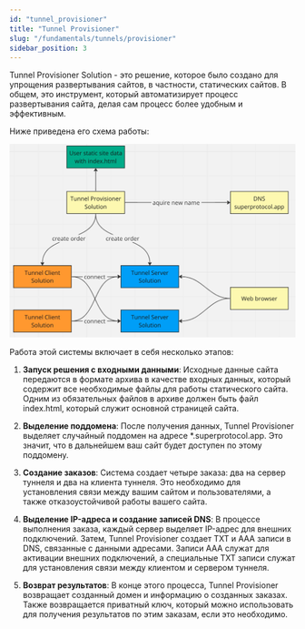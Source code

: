 ```yaml
---
id: "tunnel_provisioner"
title: "Tunnel Provisioner"
slug: "/fundamentals/tunnels/provisioner"
sidebar_position: 3
---
```


Tunnel Provisioner Solution - это решение, которое было создано для упрощения развертывания сайтов, в частности, статических сайтов. В общем, это инструмент, который автоматизирует процесс развертывания сайта, делая сам процесс более удобным и эффективным.

Ниже приведена его схема работы:

![img_name](../../images/tunnels-2.png)

Работа этой системы включает в себя несколько этапов:

1. **Запуск решения с входными данными**: Исходные данные сайта передаются в формате архива в качестве входных данных, который содержит все необходимые файлы для работы статического сайта. Одним из обязательных файлов в архиве должен быть файл index.html, который служит основной страницей сайта.

2. **Выделение поддомена**: После получения данных, Tunnel Provisioner выделяет случайный поддомен на адресе *.superprotocol.app. Это значит, что в дальнейшем ваш сайт будет доступен по этому поддомену.

3. **Создание заказов**: Система создает четыре заказа: два на сервер туннеля и два на клиента туннеля. Это необходимо для установления связи между вашим сайтом и пользователями, а также отказоустойчивой работы вашего сайта.

4. **Выделение IP-адреса и создание записей DNS**: В процессе выполнения заказа, каждый сервер выделяет IP-адрес для внешних подключений. Затем, Tunnel Provisioner создает TXT и AAA записи в DNS, связанные с данными адресами. Записи AAA служат для активации внешних подключений, а специальные TXT записи служат для установления связи между клиентом и сервером туннеля.

5. **Возврат результатов**: В конце этого процесса, Tunnel Provisioner возвращает созданный домен и информацию о созданных заказах. Также возвращается приватный ключ, который можно использовать для получения результатов по этим заказам, если это необходимо.